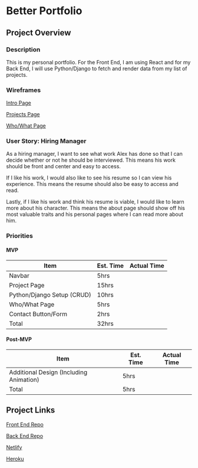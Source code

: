 # Better Portfolio #

## Project Overview ## 


### Description ###
This is my personal portfolio. For the Front End, I am using React and for my Back End, I will use Python/Django to fetch and render data from my list of projects. 

### Wireframes ## 

[Intro Page](https://ln2.sync.com/dl/b78060d80/q88eaj2m-r9epzxmd-m97qnbrg-rcip22hz)

[Projects Page](https://ln2.sync.com/dl/054e76b70/j5mgmtmd-2fa4wk8r-647aptjz-u7ttcwwt)

[Who/What Page](https://ln2.sync.com/dl/9e395b1f0/urr5vxt6-r3r897ni-y7ydb8kc-37ue48x2)

### User Story: Hiring Manager ###

As a hiring manager, I want to see what work Alex has done so that I can decide whether or not he should be interviewed. This means his work should be front and center and easy to access. 

If I like his work, I would also like to see his resume so I can view his experience. This means the resume should also be easy to access and read. 

Lastly, if I like his work and think his resume is viable, I would like to learn more about his character. This means the about page should show off his most valuable traits and his personal pages where I can read more about him. 

### Priorities ### 
#### MVP ####
| Item | Est. Time | Actual Time |
|------|-----------|-------------|
|Navbar|5hrs        |             |
|Project Page| 15hrs|             |
|Python/Django Setup (CRUD)| 10hrs|      |
|Who/What Page     | 5hrs         |
|Contact Button/Form | 2hrs      |
|Total | 32hrs

#### Post-MVP ####
| Item | Est. Time | Actual Time |
|------|-----------|-------------|
|Additional Design (Including Animation)| 5hrs ||
|Total | 5hrs | |

## Project Links ##

[Front End Repo](https://github.com/MrChaco007/Better-Portfolio-Front)  

[Back End Repo](https://github.com/MrChaco007/Better-Portfolio-Back.git)

[Netlify](https://alex-chaconas.netlify.app/)

[Heroku](https://better-portfolio-back.herokuapp.com/)